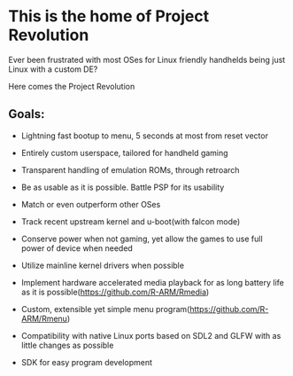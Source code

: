 # This is the home of Project Revolution

Ever been frustrated with most OSes for Linux friendly handhelds being just Linux with a custom DE?

Here comes the Project Revolution

## Goals:
- Lightning fast bootup to menu, 5 seconds at most from reset vector
- Entirely custom userspace, tailored for handheld gaming
- Transparent handling of emulation ROMs, through retroarch
- Be as usable as it is possible. Battle PSP for its usability
- Match or even outperform other OSes
- Track recent upstream kernel and u-boot(with falcon mode)
- Conserve power when not gaming, yet allow the games to use full power of device when needed
- Utilize mainline kernel drivers when possible

- Implement hardware accelerated media playback for as long battery life as it is possible(https://github.com/R-ARM/Rmedia)
- Custom, extensible yet simple menu program(https://github.com/R-ARM/Rmenu)
- Compatibility with native Linux ports based on SDL2 and GLFW with as little changes as possible

- SDK for easy program development
